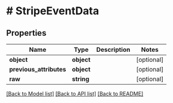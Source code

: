 # # StripeEventData


## Properties 


Name | Type | Description | Notes
------------ | ------------- | ------------- | -------------
**object**| **object** |   | [optional]
**previous_attributes**| **object** |   | [optional]
**raw**| **string** |   | [optional]


[[Back to Model list]](../../README.md#models) [[Back to API list]](../../README.md#endpoints) [[Back to README]](../../README.md)

